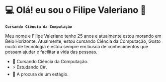 # 💻 Olá! eu sou o Filipe Valeriano 👋
**`Cursando Ciência da Computação`**

Meu nome e Filipe Valeriano tenho 25 anos e atualmente estou morando em Belo Horizonte. Atualmente, estou cursando Ciência da Computação, Gosto muito de tecnologia e estou sempre em busca de conhecimentos que possam ajudar e facilitar a vida das pessoas. 
- 🔭 Cursando Ciência da Computação.
- ⚡ Estudando C#.
- 🌱 A procura de um estágio.



